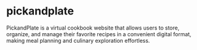 # pickandplate
PickandPlate is a virtual cookbook website that allows users to store, organize, and manage their favorite recipes in a convenient digital format, making meal planning and culinary exploration effortless.
